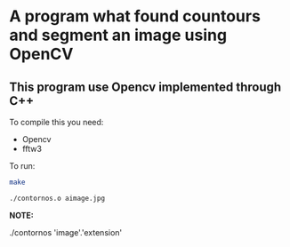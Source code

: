 # A program what found countours and segment an image using OpenCV

## This program use Opencv implemented through C++

To compile this you need:

* Opencv
* fftw3


To run:
```bash
make
```
```bash
./contornos.o aimage.jpg
```
**NOTE:**

./contornos 'image'.'extension'